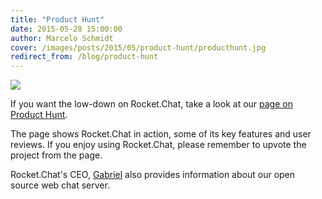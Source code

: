 ```yaml
---
title: "Product Hunt"
date: 2015-05-28 15:00:00
author: Marcelo Schmidt
cover: /images/posts/2015/05/product-hunt/producthunt.jpg
redirect_from: /blog/product-hunt
---
```


![](/images/posts/2015/05/product-hunt/ProductHunt---May-28-2015.jpg?)

If you want the low-down on Rocket.Chat, take a look at our <a href="https://www.producthunt.com/posts/rocket-chat" target="_blank">page on Product Hunt</a>.

The page shows Rocket.Chat in action, some of its key features and user reviews. If you enjoy using Rocket.Chat, please remember to upvote the project from the page. 

Rocket.Chat's CEO, <a href="https://github.com/engelgabriel" target="_blank">Gabriel</a> also provides information about our open source web chat server. 

